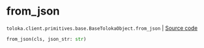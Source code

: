 # from_json
`toloka.client.primitives.base.BaseTolokaObject.from_json` | [Source code](https://github.com/Toloka/toloka-kit/blob/v1.1.2/src/client/primitives/base.py#L301)

```python
from_json(cls, json_str: str)
```

